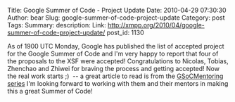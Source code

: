 Title: Google Summer of Code - Project Update
Date: 2010-04-29 07:30:30
Author: bear
Slug: google-summer-of-code-project-update
Category: post
Tags: 
Summary: description:
Link: http://xmpp.org/2010/04/google-summer-of-code-project-update/
post_id: 1130


As of 1900 UTC Monday, Google has published the list of accepted project for the Google Summer of Code and I'm very happy to report that four of the proposals to the XSF were accepted! Congratulations to Nicolas, Tobias, Zhenchao and Zhiwei for braving the process and getting accepted! Now the real work starts ;)  -- a great article to read is from the [GSoCMentoring series](http://en.flossmanuals.net/GSoCMentoring/MindtheGap) I'm looking forward to working with them and their mentors in making this a great Summer of Code!
